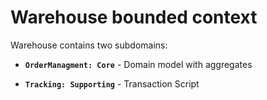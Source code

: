 # Warehouse bounded context

Warehouse contains two subdomains:

- **`OrderManagment: Core`** - Domain model with aggregates

- **`Tracking: Supporting`** - Transaction Script
